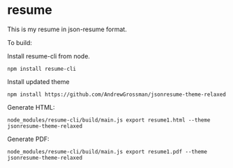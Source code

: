 # resume

This is my resume in json-resume format.

To build:

Install resume-cli from node.

```npm install resume-cli```

Install updated theme

```npm install https://github.com/AndrewGrossman/jsonresume-theme-relaxed```

Generate HTML:

```node_modules/resume-cli/build/main.js export resume1.html --theme jsonresume-theme-relaxed```

Generate PDF:

```node_modules/resume-cli/build/main.js export resume1.pdf --theme jsonresume-theme-relaxed```

